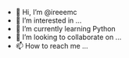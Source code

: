 - 👋 Hi, I’m @ireeemc
- 👀 I’m interested in ...
- 🌱 I’m currently learning Python
- 💞️ I’m looking to collaborate on ...
- 📫 How to reach me ...

<!---
ireeemc/ireeemc is a ✨ special ✨ repository because its `README.md` (this file) appears on your GitHub profile.
You can click the Preview link to take a look at your changes.
--->
